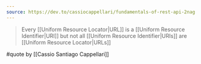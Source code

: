 ```yaml
---
source: https://dev.to/cassiocappellari/fundamentals-of-rest-api-2nag
---
```

> Every [[Uniform Resource Locator|URL]] is a [[Uniform Resource Identifier|URI]] but not all [[Uniform Resource Identifier|URIs]] are [[Uniform Resource Locator|URLs]]

#quote by [[Cassio Santiago Cappellari]]